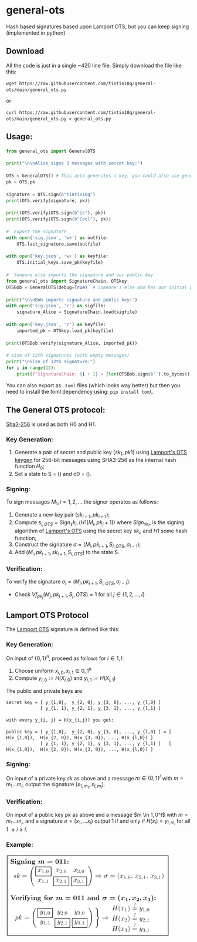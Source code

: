 # general-ots
Hash based signatures based upon Lamport OTS, but you can keep signing (implemented in python)


## Download

All the code is just in a single ~420 line file. Simply download the file like this:

`wget https://raw.githubusercontent.com/tintin10q/general-ots/main/general_ots.py`

or

`curl https://raw.githubusercontent.com/tintin10q/general-ots/main/general_ots.py > general_ots.py`

## Usage:

```python
from general_ots import GeneralOTS

print("\n\nAlice signs 3 messages with secret key:")

OTS = GeneralOTS() # This auto generates a key, you could also use general_ots.genkey()
pk = OTS.pk 

signature = OTS.sign(b"tintin10q")
print(OTS.verify(signature, pk))

print(OTS.verify(OTS.sign(b"is"), pk))
print(OTS.verify(OTS.sign(b"Cool"), pk))

#  Export the signature
with open('sig.json', 'w+') as outfile:
    OTS.last_signature.save(outfile)

with open('key.json', 'w+') as keyfile:
    OTS.initial_keys.save_pk(keyfile)

#  Someone else imports the signature and our public key
from general_ots import SignatureChain, OTSkey
OTSBob = GeneralOTS(debug=True)  # Someone's else who has our initial pk

print("\n\nBob imports signature and public key:")
with open('sig.json', 'r') as sigfile:
    signature_Alice = SignatureChain.load(sigfile)

with open('key.json', 'r') as keyfile:
    imported_pk = OTSkey.load_pk(keyfile)

print(OTSBob.verify(signature_Alice, imported_pk))

# size of 12th signatures (with empty messages)
print("\nSize of 12th signature:")
for i in range(12):
    print(f"SignatureChain: {i + 1} = {len(OTSBob.sign(b'').to_bytes())} bytes")
```

You can also export as `.toml` files (which looks way better) but then you need to install the toml dependency using:
`pip install toml`. 

## The General OTS protocol: 

[Sha3-256](https://en.wikipedia.org/wiki/SHA-3) is used as both H0 and H1.

### Key Generation:

1. Generate a pair of secret and public key $(sk_1, pk1)$ using [Lamport's OTS keygen](https://en.wikipedia.org/wiki/Lamport_signature) for 256-bit messages using SHA3-256 as the internal hash function $H_0$;
2. Set a state to S = () and σ0 = ().

### Signing: 

To sign messages $M_1, i = 1, 2, ...$ the signer operates as follows:

1. Generate a new key pair $(sk_{i+1}, pk_{i+1});$
2. Compute $s_{i,OTS} = Sign_sk_{i}, (H1(M_i, pk_i+1))$ where $Sign_{sk_i}$, is the signing algorithm of
[Lamport's OTS](https://en.wikipedia.org/wiki/Lamport_signature) using the secret key $sk_i$, and $H1$ some hash function;
3. Construct the signature $σ = (M_i, pk_{i+1}, S_{i,OTS}, σ_{i-1})$;
4. Add $(M_i, pk_{i-1}, sk_{i+1}, S_{i,OTS})$ to the state S.

###  Verification: 

To verify the signature $σ_i = (M_i, pk_{i+1}, S_{i,OTS}, σ_{i-1})$:

- Check $Vf_{pk_j}(M_j, pk_{j+1},S_j,OTS) = 1$ for all $j \in \{1, 2,...,i\}$


## Lamport OTS Protocol 

The [Lamport OTS](https://en.wikipedia.org/wiki/Lamport_signature) signature is defined like this:

### Key Generation:
On input of $\{0,1\}^n$, proceed as follows for $i \in {1,l}$:
1. Choose uniform $x_{i,0},x_{i,1} \in {0,1}^n$ 
2. Compute $y_{i,0} := H(X_{i,0})$ and $y_{i,1} := H(X_{i,1})$

The public and private keys are 

```
secret key = [ y_{1,0},  y_{2, 0}, y_{3, 0}, ..., y_{l,0} ]
             [ y_{1, 1}, y_{2, 1}, y_{3, 1}, ..., y_{l,1} ]

with every y_{i, j} = H(x_{i,j}) you get:

public key = [ y_{1,0},  y_{2, 0}, y_{3, 0}, ..., y_{l,0} ] = [ H(x_{1,0}),  H(x_{2, 0}), H(x_{3, 0}), ..., H(x_{l,0}) ]
             [ y_{1, 1}, y_{2, 1}, y_{3, 1}, ..., y_{l,1} ]   [ H(x_{1,0}),  H(x_{2, 0}), H(x_{3, 0}), ..., H(x_{l,0}) ]
```

### Signing: 
On input of a private key $sk$ as above and a message $m \in \{0,1\}^l$ 
with $m = m_1...m_l$, output the signature $(x_{1,m_1}, x_{l,m_l})$.


###  Verification: 

On input of a public key $pk$ as above and a message $m \in ${1,0}$^l$
with $m = m_1...m_l$, and a signature $σ = (x_1,...x_l)$ output 1 if and only if $H(x_i) = y_{i,m_i}$ for all 1 $\geq i \geq l$.

### Example:

![lamport_example.png](lamport_example.png)


